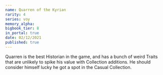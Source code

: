 ```yaml
---
name: Quarren of the Kyrian
rarity: 4
series: voy
memory_alpha:
bigbook_tier: 8
in_portal: true
date: 02/12/2021
published: true
---
```


Quarren is the best Historian in the game, and has a bunch of weird Traits that are unlikely to spike his value with Collection additions. He should consider himself lucky he got a spot in the Casual Collection.
